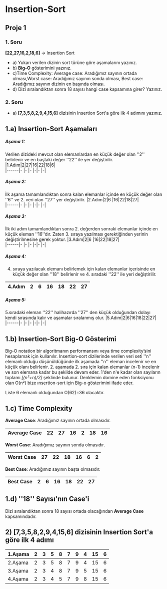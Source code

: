 # Insertion-Sort 


## Proje 1

### 1. Soru 

**[22,27,16,2,18,6]** -> Insertion Sort

- a) Yukarı verilen dizinin sort türüne göre aşamalarını yazınız.
- b) **Big-O** gösterimini yazınız.
- c)Time Complexity: Average case: Aradığımız sayının ortada olması,Worst case: Aradığımız sayının sonda olması, Best case: Aradığımız sayının dizinin en başında olması.
- d) Dizi sıralandıktan sonra 18 sayısı hangi case kapsamına girer? Yazınız.

### 2. Soru


- a) **[7,3,5,8,2,9,4,15,6]** dizisinin Insertion Sort'a göre ilk 4 adımını yazınız.

## 1.a) Insertion-Sort Aşamaları

##### Aşama 1:

 Verilen dizideki mevcut olan elemanlardan en küçük değer olan ''2'' belirlenir ve en baştaki değer ''22'' ile yer değiştirilir.
 |1.Adım|2|27|16|22|18|6|     
|------|- |- |- |-|- |-|


##### Aşama 2:


İlk aşama tamamlandıktan sonra kalan elemanlar içinde en küçük değer olan ''6'' ve 2. veri olan ''27'' yer değiştirilir.
|2.Adım|2|6 |16|22|18|27|     
|------|- |- |- |-|- |-|

##### Aşama 3:


İlk iki adım tamamlandıktan sonra 2. değerden sonraki elemanlar içinde en küçük eleman ''16''dır. Zaten 3. sıraya yazılması gerektiğinden yerinin değiştirilmesine gerek yoktur.
 |3.Adım|2|6 |16|22|18|27|     
|------|- |- |- |-|- |-|


##### Aşama 4:


4. sıraya yazılacak elemanı belirlemek için kalan elemanlar içerisinde en küçük değer olan ''18'' belirlenir ve 4. sıradaki ''22'' ile yeri değiştirilir.

|4.Adım|2|6|16|18|22|27|     
|------|- |- |- |-|- |-|

##### Aşama 5:

5.sıradaki eleman ''22'' halihazırda ''27'' den küçük olduğundan dolayı kendi sırasında kalır ve aşamalar sıralanmış olur.
|5.Adım|2|6|16|18|22|27|     
|------|- |- |- |-|- |-|


## 1.b) Insertion-Sort Big-O Gösterimi


Big-O notation bir algoritmanın performansını veya time complexity’sini hesaplamak için kullanılır. Insertion-sort dizilerinde verilen veri seti ''n'' elemanlı olduğu düşünüldüğünde ilk aşamada ''n'' eleman incelenir ve en küçük olanı belirlenir. 2. aşamada 2. sıra için kalan elemanlar (n-1) incelenir ve son elemana kadar bu şekilde devam eder. 1'den n'e kadar olan sayıların toplamı *[(n²+n)/2]* şeklinde bulunur. Denklemin domine eden fonksiyonu olan O(n²) bize ınsertion-sort için Big-o gösterimini ifade eder.

Liste 6 elemanlı olduğundan O(62)=36 olacaktır.

## 1.c) Time Complexity

**Average Case**: Aradığımız sayının ortada olmasıdır.

|Average Case|22|27|16|2|18|16|     
|------|- |- |- |-|- |-|

**Worst Case**: Aradığımız sayının sonda olmasıdır.

|Worst Case|27|22|18|16|6|2|     
|------|- |- |- |-|- |-|

**Best Case**: Aradığımız sayının başta olmasıdır.

|Best Case|2|6|16|18|22|27|     
|------|- |- |- |-|- |-|

## 1.d) ''18'' Sayısı'nın Case'i

Dizi sıralandıktan sonra 18 sayısı ortada olacağından **Average Case** kapsamındadır.


## 2) **[7,3,5,8,2,9,4,15,6]** dizisinin Insertion Sort'a göre ilk 4 adımı

|1.Aşama|2 |3|5|8|7|9|4|15|6|     
|------|- |- |- |-|- |-|-|-|-|
|2.Aşama|2 |3|5|8|7|9|4|15|6|     
|3.Aşama|2 |3|4|8|7|9|5|15|6| 
|4.Aşama|2 |3|4|5|7|9|8|15|6| 
